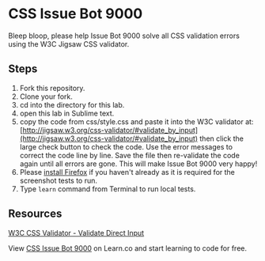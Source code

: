 # CSS Issue Bot 9000

Bleep bloop, please help Issue Bot 9000 solve all CSS validation errors using the W3C Jigsaw CSS validator.

## Steps

1. Fork this repository.
2. Clone your fork.
3. cd into the directory for this lab.
4. open this lab in Sublime text.
5. copy the code from css/style.css and paste it into the W3C validator at: [http://jigsaw.w3.org/css-validator/#validate_by_input](http://jigsaw.w3.org/css-validator/#validate_by_input) then click the large check button to check the code. Use the error messages to correct the code line by line. Save the file then re-validate the code again until all errors are gone. This will make Issue Bot 9000 very happy!
6. Please <a href="https://www.mozilla.org/en-US/firefox/new/" target="_blank">install Firefox</a> if you haven't already as it is required for the screenshot tests to run.
7. Type `learn` command from Terminal to run local tests.

## Resources

[W3C CSS Validator - Validate Direct Input](http://jigsaw.w3.org/css-validator/#validate_by_input)

<p data-visibility='hidden'>View <a href='https://learn.co/lessons/css-issue-bot-9000' title='CSS Issue Bot 9000'>CSS Issue Bot 9000</a> on Learn.co and start learning to code for free.</p>
